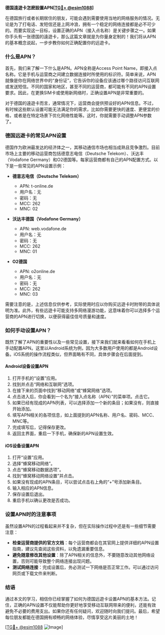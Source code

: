 **德国遠遊卡怎麽設置APN[[TG💪+ @esim1088](https://t.me/s/esim1088)]**

在德国旅行或者长期居住的朋友，可能会遇到需要使用当地的网络服务的情况。无论是为了打电话、发短信还是上网冲浪，拥有一个稳定的网络连接都是必不可少的。而要实现这一目标，设置正确的APN（接入点名称）是关键步骤之一。如果你手头有一张德国的遠遊卡，那么这篇文章就是为你量身定制的！我们将从APN的基本概念说起，一步步教你如何正确配置你的远遊卡。

### 什么是APN？

首先，我们来了解一下什么是APN。APN全称是Access Point Name，即接入点名称。它是手机与运营商之间建立数据连接时所使用的标识符。简单来说，APN就像是你在网络世界中的“身份证”，它告诉你的设备应该通过哪个路径访问互联网或发送短信。不同的国家和地区，甚至不同的运营商，都可能有不同的APN设置要求。因此，在更换SIM卡或使用新网络时，正确设置APN是非常重要的。

对于德国的遠遊卡而言，通常情况下，运营商会提供预设好的APN信息。不过，有时候这些默认设置可能无法满足你的需求，比如你需要更快的速度、更便宜的价格，或者是在特定场景下优化网络性能等。这时，你就需要手动调整APN参数了。

### 德国远遊卡的常见APN设置

德国作为欧洲最发达的经济体之一，其移动通信市场也相当成熟且竞争激烈。目前市场上主要的移动运营商包括德意志电信（Deutsche Telekom）、沃达丰（Vodafone Germany）和O2德国等。每家运营商都有自己的APN配置方式。以下是一些常见的APN设置示例：

- **德意志电信（Deutsche Telekom）**
  - APN: t-online.de
  - 用户名：无
  - 密码：无
  - MCC: 262
  - MNC: 02

- **沃达丰德国（Vodafone Germany）**
  - APN: web.vodafone.de
  - 用户名：无
  - 密码：无
  - MCC: 262
  - MNC: 01

- **O2德国**
  - APN: o2online.de
  - 用户名：无
  - 密码：无
  - MCC: 262
  - MNC: 03

需要注意的是，上述信息仅供参考，实际使用时应以你购买远遊卡时附带的具体说明为准。此外，有些远遊卡可能支持多网络漫游功能，这意味着你可以选择多个运营商的APN进行切换，以便获得最佳信号质量和速度。

### 如何手动设置APN？

既然了解了APN的重要性以及一些常见设置，接下来我们就来看看如何在手机上手动配置APN。这里以Android系统为例，因为大多数用户使用的都是Android设备。iOS系统的操作流程类似，但界面略有不同，具体步骤会在后面提到。

#### Android设备设置APN

1. 打开手机的“设置”应用。
2. 找到并点击“网络和互联网”选项。
3. 在接下来的页面中找到“移动网络”或“蜂窝网络”选项。
4. 点击进入后，你会看到一个名为“接入点名称（APN）”的菜单项。点击它。
5. 如果已经有现成的APN列表，可以选择添加一个新的条目；如果没有，则直接开始添加。
6. 填写APN相关的各项信息，如上面提到的APN名称、用户名、密码、MCC、MNC等。
7. 完成填写后，记得保存更改。
8. 返回主界面，重启一下手机，确保新的APN设置生效。

#### iOS设备设置APN

1. 打开“设置”应用。
2. 选择“蜂窝移动网络”。
3. 点击“蜂窝移动数据选项”。
4. 找到“蜂窝移动网络设置”并点击。
5. 如果没有现成的APN条目，可以尝试点击右上角的“+”号添加新条目。
6. 输入相应的APN信息。
7. 保存设置后退出。
8. 重启手机以确认更改是否成功。

### 设置APN时的注意事项

虽然设置APN的过程看起来并不复杂，但在实际操作过程中还是有一些细节需要注意：

- **检查运营商提供的官方文档**：每个运营商都会在其官网上提供详细的APN设置指南，建议先查阅这些资料，以免遗漏重要信息。
- **避免随意修改其他设置**：除了APN相关的信息外，不要随意改动其他网络设置，否则可能导致整个网络连接出现问题。
- **测试网络连接**：完成设置后，务必测试一下网络是否正常工作。可以通过访问网页或下载文件来判断。

### 结语

通过本文的学习，相信你已经掌握了如何为德国远遊卡设置APN的基本方法。记住，正确的APN设置不仅能帮助你更好地享受移动互联网带来的便利，还能有效避免不必要的费用支出。如果你还有任何疑问，欢迎随时向我们提问。最后，希望每位朋友都能在德国拥有顺畅的网络体验，尽情享受这片美丽的土地！

[[TG💪+ @esim1088](https://t.me/s/esim1088) ![Image](https://i.postimg.cc/4NQfJmqS/Snipaste-2025-05-13-00-14-12.png)]